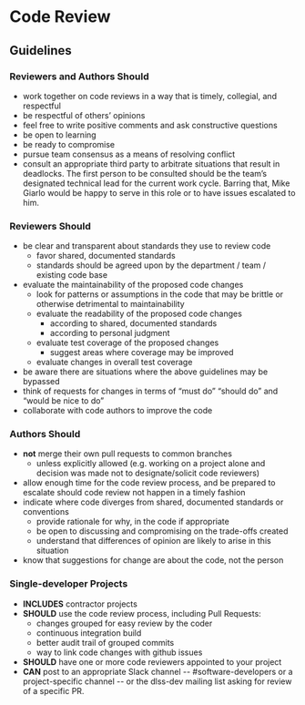 # Code Review

## Guidelines

### Reviewers and Authors Should

* work together on code reviews in a way that is timely, collegial, and respectful
* be respectful of others’ opinions
* feel free to write positive comments and ask constructive questions
* be open to learning
* be ready to compromise
* pursue team consensus as a means of resolving conflict
* consult an appropriate third party to arbitrate situations that result in deadlocks. The first person to be consulted should be the team’s designated technical lead for the current work cycle. Barring that, Mike Giarlo would be happy to serve in this role or to have issues escalated to him.

### Reviewers Should

* be clear and transparent about standards they use to review code
  * favor shared, documented standards
  * standards should be agreed upon by the department / team / existing code base
* evaluate the maintainability of the proposed code changes
  * look for patterns or assumptions in the code that may be brittle or otherwise detrimental to maintainability
  * evaluate the readability of the proposed code changes
    * according to shared, documented standards
    * according to personal judgment
  * evaluate test coverage of the proposed changes
    * suggest areas where coverage may be improved
  * evaluate changes in overall test coverage
* be aware there are situations where the above guidelines may be bypassed
* think of requests for changes in terms of “must do” “should do” and “would be nice to do”
* collaborate with code authors to improve the code

### Authors Should

* **not** merge their own pull requests to common branches
  * unless explicitly allowed (e.g. working on a project alone and decision was made not to designate/solicit code reviewers)
* allow enough time for the code review process, and be prepared to escalate should code review not happen in a timely fashion
* indicate where code diverges from shared, documented standards or conventions
  * provide rationale for why, in the code if appropriate
  * be open to discussing and compromising on the trade-offs created
  * understand that differences of opinion are likely to arise in this situation
* know that suggestions for change are about the code, not the person

### Single-developer Projects

* **INCLUDES** contractor projects
* **SHOULD** use the code review process, including Pull Requests:
  * changes grouped for easy review by the coder
  * continuous integration build
  * better audit trail of grouped commits
  * way to link code changes with github issues
* **SHOULD** have one or more code reviewers appointed to your project
* **CAN** post to an appropriate Slack channel -- #software-developers or a project-specific channel -- or the dlss-dev mailing list asking for review of a specific PR.
